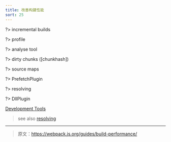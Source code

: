 ```yaml
---
title: 改善构建性能
sort: 25
---
```


?> incremental builds

?> profile

?> analyse tool

?> dirty chunks ([chunkhash])

?> source maps

?> PrefetchPlugin

?> resolving

?> DllPlugin

[Development Tools](/guides/development/#choosing-a-tool)

> see also [resolving](/concepts/module-resolution/#resolving-rules-in-webpack)

***

> 原文：https://webpack.js.org/guides/build-performance/